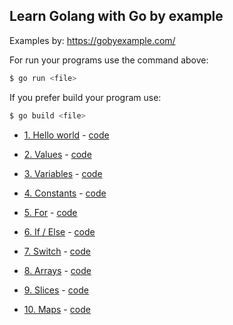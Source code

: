 ## Learn Golang with Go by example

Examples by: https://gobyexample.com/

For run your programs use the command above:
```sh
$ go run <file>
```

If you prefer build your program use:
```sh
$ go build <file>
```

- [1. Hello world](https://gobyexample.com/hello-world) - [code](https://github.com/matheusportoo/lerning-golang/blob/master/hello-world/hello-world.go)

- [2. Values](https://gobyexample.com/values) - [code](https://github.com/matheusportoo/lerning-golang/blob/master/values/values.go)

- [3. Variables](https://gobyexample.com/variables) - [code](https://github.com/matheusportoo/lerning-golang/blob/master/variables/variables.go)

- [4. Constants](https://gobyexample.com/constants) - [code](https://github.com/matheusportoo/lerning-golang/blob/master/constants/constants.go)

- [5. For](https://gobyexample.com/for) - [code](https://github.com/matheusportoo/lerning-golang/blob/master/for/for.go)

- [6. If / Else](https://gobyexample.com/if-else) - [code](https://github.com/matheusportoo/lerning-golang/blob/master/if-else/if-else.go)

- [7. Switch](https://gobyexample.com/switch) - [code](https://github.com/matheusportoo/lerning-golang/blob/master/switch/switch.go)

- [8. Arrays](https://gobyexample.com/arrays) - [code](https://github.com/matheusportoo/lerning-golang/blob/master/arrays/arrays.go)

- [9. Slices](https://gobyexample.com/slices) - [code](https://github.com/matheusportoo/lerning-golang/blob/master/slices/slices.go)

- [10. Maps](https://gobyexample.com/maps) - [code](https://github.com/matheusportoo/lerning-golang/blob/master/maps/maps.go)
